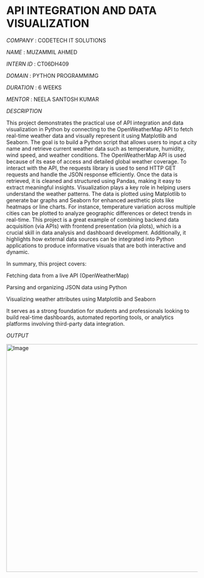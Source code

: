 # API INTEGRATION AND DATA VISUALIZATION 

*COMPANY* : CODETECH IT SOLUTIONS 

*NAME* : MUZAMMIL AHMED 

*INTERN ID* : CT06DH409 

*DOMAIN* : PYTHON PROGRAMMIMG 

*DURATION* : 6 WEEKS 

*MENTOR* : NEELA SANTOSH KUMAR 

*DESCRIPTION* 

This project demonstrates the practical use of API integration and data visualization in Python by connecting to the OpenWeatherMap API to fetch real-time weather data and visually represent it using Matplotlib and Seaborn. The goal is to build a Python script that allows users to input a city name and retrieve current weather data such as temperature, humidity, wind speed, and weather conditions. The OpenWeatherMap API is used because of its ease of access and detailed global weather coverage. To interact with the API, the requests library is used to send HTTP GET requests and handle the JSON response efficiently.
Once the data is retrieved, it is cleaned and structured using Pandas, making it easy to extract meaningful insights. Visualization plays a key role in helping users understand the weather patterns. The data is plotted using Matplotlib to generate bar graphs and Seaborn for enhanced aesthetic plots like heatmaps or line charts. For instance, temperature variation across multiple cities can be plotted to analyze geographic differences or detect trends in real-time. This project is a great example of combining backend data acquisition (via APIs) with frontend presentation (via plots), which is a crucial skill in data analysis and dashboard development. Additionally, it highlights how external data sources can be integrated into Python applications to produce informative visuals that are both interactive and dynamic.

In summary, this project covers:

Fetching data from a live API (OpenWeatherMap)

Parsing and organizing JSON data using Python

Visualizing weather attributes using Matplotlib and Seaborn

It serves as a strong foundation for students and professionals looking to build real-time dashboards, automated reporting tools, or analytics platforms involving third-party data integration.

*OUTPUT* 

<img width="1200" height="600" alt="Image" src="https://github.com/user-attachments/assets/57acbc78-514f-4f08-aba3-e9e53cf674e5" />


